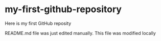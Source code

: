 # my-first-github-repository

Here is my first GitHub reposity

README.md file was just edited manually. This file was modified locally
